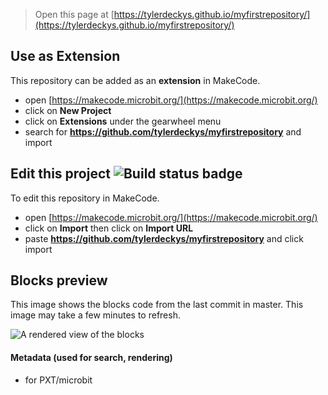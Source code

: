 
> Open this page at [https://tylerdeckys.github.io/myfirstrepository/](https://tylerdeckys.github.io/myfirstrepository/)

## Use as Extension

This repository can be added as an **extension** in MakeCode.

* open [https://makecode.microbit.org/](https://makecode.microbit.org/)
* click on **New Project**
* click on **Extensions** under the gearwheel menu
* search for **https://github.com/tylerdeckys/myfirstrepository** and import

## Edit this project ![Build status badge](https://github.com/tylerdeckys/myfirstrepository/workflows/MakeCode/badge.svg)

To edit this repository in MakeCode.

* open [https://makecode.microbit.org/](https://makecode.microbit.org/)
* click on **Import** then click on **Import URL**
* paste **https://github.com/tylerdeckys/myfirstrepository** and click import

## Blocks preview

This image shows the blocks code from the last commit in master.
This image may take a few minutes to refresh.

![A rendered view of the blocks](https://github.com/tylerdeckys/myfirstrepository/raw/master/.github/makecode/blocks.png)

#### Metadata (used for search, rendering)

* for PXT/microbit
<script src="https://makecode.com/gh-pages-embed.js"></script><script>makeCodeRender("{{ site.makecode.home_url }}", "{{ site.github.owner_name }}/{{ site.github.repository_name }}");</script>
